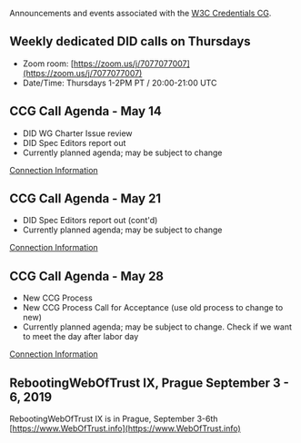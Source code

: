Announcements and events associated with the [W3C Credentials CG](https://w3c-ccg.github.io).

## Weekly dedicated DID calls on Thursdays

- Zoom room: [https://zoom.us/j/7077077007](https://zoom.us/j/7077077007)
- Date/Time: Thursdays 1-2PM PT / 20:00-21:00 UTC

## CCG Call Agenda - May 14
- DID WG Charter Issue review
- DID Spec Editors report out
- Currently planned agenda; may be subject to change

[Connection Information](https://w3c-ccg.github.io)

## CCG Call Agenda - May 21
- DID Spec Editors report out (cont'd)
- Currently planned agenda; may be subject to change

[Connection Information](https://w3c-ccg.github.io)

## CCG Call Agenda - May 28
- New CCG Process
- New CCG Process Call for Acceptance (use old process to change to new)
- Currently planned agenda; may be subject to change. Check if we want to meet the day after labor day

[Connection Information](https://w3c-ccg.github.io)

## RebootingWebOfTrust IX, Prague September 3 - 6, 2019

RebootingWebOfTrust IX is in Prague, September 3-6th [https://www.WebOfTrust.info](https://www.WebOfTrust.info)

